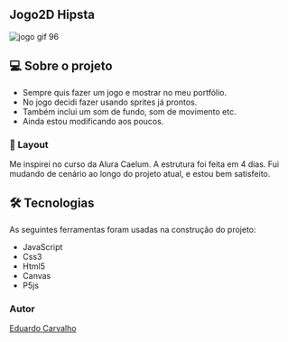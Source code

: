 ## Jogo2D Hipsta




![jogo gif 96](https://user-images.githubusercontent.com/60022350/87239544-b2ed1e00-c3e6-11ea-8dce-feffa0836851.png)


## 💻 Sobre o projeto




- Sempre quis fazer um jogo e mostrar no meu portfólio.
- No jogo decidi fazer usando sprites já prontos.
- Também inclui um som de fundo, som de movimento etc.
- Ainda estou modificando aos poucos.




### 🎨 Layout



Me inspirei no curso da Alura Caelum.
A estrutura foi feita em 4 dias.
Fui mudando de cenário ao longo do projeto atual, e estou bem satisfeito.



## 🛠 Tecnologias



As seguintes ferramentas foram usadas na construção do projeto:


- JavaScript
- Css3
- Html5
- Canvas
- P5js




### Autor



[Eduardo Carvalho](https://github.com/eduardocarvalhojunior)
